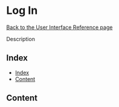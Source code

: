 # Log In

[Back to the User Interface Reference page](README.md#readme)

Description

## Index
* [Index](#index)
* [Content](#content)

## Content
